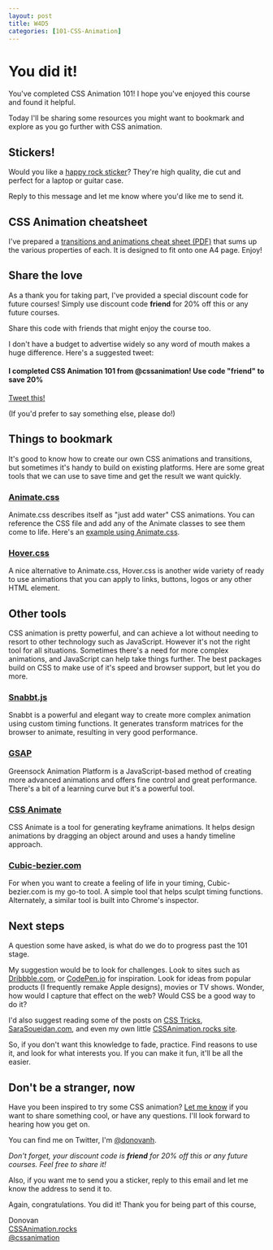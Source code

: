 ```yaml
---
layout: post
title: W4D5
categories: [101-CSS-Animation]
---
```


# You did it!

You've completed CSS Animation 101! I hope you've enjoyed this course and found it helpful.

Today I'll be sharing some resources you might want to bookmark and explore as you go further with CSS animation.

## Stickers!

Would you like a [happy rock sticker](https://cssanimation.rocks/assets/images/rocky.svg)? They're high quality, die cut and perfect for a laptop or guitar case. 

Reply to this message and let me know where you'd like me to send it.

## CSS Animation cheatsheet

I've prepared a [transitions and animations cheat sheet (PDF)](https://cssanimation.rocks/cheatsheets/transitions_animations.pdf) that sums up the various properties of each.  It is designed to fit onto one A4 page. Enjoy!

## Share the love

As a thank you for taking part, I've provided a special discount code for future courses! Simply use discount code **friend** for 20% off this or any future courses.

Share this code with friends that might enjoy the course too.

I don't have a budget to advertise widely so any word of mouth makes a huge difference. Here's a suggested tweet:

<div class="callout">
  <h4>I completed CSS Animation 101 from @cssanimation! Use code "friend" to save 20%</h4>
  <p><a href="https://twitter.com/intent/tweet/?text=I%20completed%20CSS%20Animation%20101%20with%20%40cssanimation!%20Use%20code%20%22friend%22%20to%20save%2020%25&url=https%3A%2F%2Fcssanimation.rocks%2Fcourses%2Fanimation-101%2F">Tweet this!</a></p>
</div>

(If you'd prefer to say something else, please do!)

## Things to bookmark

It's good to know how to create our own CSS animations and transitions, but sometimes it's handy to build on existing platforms. Here are some great tools that we can use to save time and get the result we want quickly.

### [Animate.css](http://daneden.github.io/animate.css/)

Animate.css describes itself as "just add water" CSS animations. You can reference the CSS file and add any of the Animate classes to see them come to life. Here's an [example using Animate.css](http://codepen.io/donovanh/pen/xbvOQK).

### [Hover.css](http://ianlunn.github.io/Hover/)

A nice alternative to Animate.css, Hover.css is another wide variety of ready to use animations that you can apply to links, buttons, logos or any other HTML element.  

## Other tools

CSS animation is pretty powerful, and can achieve a lot without needing to resort to other technology such as JavaScript. However it's not the right tool for all situations. Sometimes there's a need for more complex animations, and JavaScript can help take things further. The best packages build on CSS to make use of it's speed and browser support, but let you do more.

### [Snabbt.js](http://daniel-lundin.github.io/snabbt.js/)

Snabbt is a powerful and elegant way to create more complex animation using custom timing functions. It generates transform matrices for the browser to animate, resulting in very good performance. 

### [GSAP](http://greensock.com/gsap)

Greensock Animation Platform is a JavaScript-based method of creating more advanced animations and offers fine control and great performance. There's a bit of a learning curve but it's a powerful tool.

### [CSS Animate](http://cssanimate.com/)

CSS Animate is a tool for generating keyframe animations. It helps design animations by dragging an object around and uses a handy timeline approach.

### [Cubic-bezier.com](http://cubic-bezier.com)

For when you want to create a feeling of life in your timing, Cubic-bezier.com is my go-to tool. A simple tool that helps sculpt timing functions. Alternately, a similar tool is built into Chrome's inspector.

## Next steps

A question some have asked, is what do we do to progress past the 101 stage.

My suggestion would be to look for challenges. Look to sites such as [Dribbble.com](http://dribbble.com), or [CodePen.io](http://codepen.io) for inspiration. Look for ideas from popular products (I frequently remake Apple designs), movies or TV shows. Wonder, how would I capture that effect on the web? Would CSS be a good way to do it?

I'd also suggest reading some of the posts on [CSS Tricks](https://css-tricks.com/), [SaraSoueidan.com](http://sarasoueidan.com/articles/index.html), and even my own little [CSSAnimation.rocks site](https://cssanimation.rocks). 

So, if you don't want this knowledge to fade, practice. Find reasons to use it, and look for what interests you. If you can make it fun, it'll be all the easier.

## Don't be a stranger, now

Have you been inspired to try some CSS animation? [Let me know](mailto:hello@cssanimation.rocks) if you want to share something cool, or have any questions. I'll look forward to hearing how you get on.

You can find me on Twitter, I'm [@donovanh](https://twitter.com/donovanh). 

*Don't forget, your discount code is <strong>friend</strong> for 20% off this or any future courses. Feel free to share it!*

Also, if you want me to send you a sticker, reply to this email and let me know the address to send it to.

Again, congratulations. You did it! Thank you for being part of this course,

<p>Donovan<br>
<a href="https://cssanimation.rocks">CSSAnimation.rocks</a><br>
<a href="https://twitter.com/cssanimation">@cssanimation</a></p>

